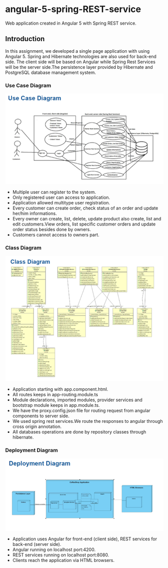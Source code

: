 # angular-5-spring-REST-service
Web application created in Angular 5 with Spring REST service.

## Introduction

In this assignment, we developed a single page application with using Angular
5. Spring and Hibernate technologies are also used for back-end side. The client
side will be based on Angular while Spring Rest Services will be the server side.The
persistence layer provided by Hibernate and PostgreSQL database management
system.

### Use Case Diagram

![alt text](/diagrams/use-case.png)

- Multiple user can register to the system.
- Only registered user can access to application.
- Application allowed multitype user registration.
- Every customer can create order, check status of an order and update
her/him informations.
- Every owner can create, list, delete, update product also create, list and edit
customers.View orders, list specific customer orders and update order status
besides done by owners.
- Customers cannot access to owners part.

### Class Diagram

![alt text](/diagrams/class-diagram.png)

- Application starting with app.component.html.
- All routes keeps in app-routing.module.ts
- Module declarations, imported modules, provider services and bootstrap
module keeps in app.module.ts.
- We have the proxy.config.json file for routing request from angular
components to server side.
- We used spring rest services.We route the responses to angular through
cross origin annotation.
- All databases operations are done by repository classes through hibernate.

### Deployment Diagram

![alt text](/diagrams/deployment-diagram.png)
- Application uses Angular for front-end (client side), REST services for back-end
(server side).
- Angular running on localhost port:4200.
- REST services running on localhost port:8080.
- Clients reach the application via HTML browsers.
